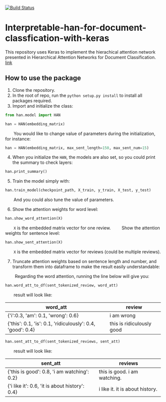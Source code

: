 [![Build Status](https://travis-ci.org/charlesdong1991/interpretable-han-for-document-classification-with-keras.svg?branch=master)](https://travis-ci.org/charlesdong1991/interpretable-han-for-document-classification-with-keras)

# Interpretable-han-for-document-classfication-with-keras

This repository uses Keras to implement the hierachical attention network presented in Hierarchical Attention Networks for Document Classification. [link](https://www.cs.cmu.edu/~hovy/papers/16HLT-hierarchical-attention-networks.pdf)

## How to use the package

1. Clone the repository.
2. In the root of repo, run the `python setup.py install` to install all packages required.
3. Import and initialize the class:

```python
from han.model import HAN

han = HAN(embedding_matrix)
```

&nbsp;&nbsp;&nbsp;&nbsp;&nbsp;&nbsp;&nbsp;You would like to change value of parameters during the initialization, for instance:

```python
han = HAN(embedding_matrix, max_sent_length=150, max_sent_num=15)
```
4. When you initialize the `HAN`, the models are also set, so you could print the summary to check layers:
```python
han.print_summary()
```
5. Train the model simply with:
```python
han.train_model(checkpoint_path, X_train, y_train, X_test, y_test)
```
&nbsp;&nbsp;&nbsp;&nbsp;&nbsp;&nbsp;&nbsp;And you could also tune the value of parameters.

6. Show the attention weights for word level:
```python
han.show_word_attention(X)
```
&nbsp;&nbsp;&nbsp;&nbsp;&nbsp;&nbsp;&nbsp;`X` is the embedded matrix vector for one review.
&nbsp;&nbsp;&nbsp;&nbsp;&nbsp;&nbsp;&nbsp; Show the attention weights for sentence level:
```python
han.show_sent_attention(X)
```
&nbsp;&nbsp;&nbsp;&nbsp;&nbsp;&nbsp;&nbsp;`X` is the embedded matrix vector for reviews (could be multiple reviews).

7. Truncate attention weights based on sentence length and number, and transform them into dataframe to make the result easily understandable:

&nbsp;&nbsp;&nbsp;&nbsp;&nbsp;&nbsp;&nbsp; Regarding the word attention, running the line below will give you:
```python
han.word_att_to_df(sent_tokenized_review, word_att)
```
&nbsp;&nbsp;&nbsp;&nbsp;&nbsp;&nbsp;&nbsp;result will look like:

word_att | review
--- | ---
{'i':0.3, 'am': 0.1, 'wrong': 0.6} | i am wrong
{'this': 0.1, 'is': 0.1, 'ridiculously': 0.4, 'good': 0.4} | this is ridiculously good

```python
han.sent_att_to_df(sent_tokenized_reviews, sent_att)
```
&nbsp;&nbsp;&nbsp;&nbsp;&nbsp;&nbsp;&nbsp;result will look like:

sent_att | reviews
--- | ---
{'this is good': 0.8, 'i am watching': 0.2} | this is good. i am watching.
{'i like it': 0.6, 'it is about history': 0.4} | i like it. it is about history.
